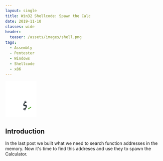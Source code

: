 ```yaml
---
layout: single
title: Win32 Shellcode: Spawn the Calc
date: 2019-11-10
classes: wide
header:
  teaser: /assets/images/shell.png
tags:
  - Assembly
  - Pentester
  - Windows
  - Shellcode
  - x86
--- 
```

![](/assets/images/shell.png)<br>

## Introduction
In the last post we built what we need to search function addresses in the memory. Now it's time to find this addreses and use they to spawn the Calculator.

